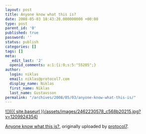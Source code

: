 ```yaml
---
layout: post
title: Anyone know what this is?
date: 2008-05-03 18:43:28.000000000 +00:00
type: post
parent_id: '0'
published: true
password: ''
status: publish
categories: []
tags: []
meta:
  _edit_last: '2'
  openid_comments: a:1:{i:0;s:5:"55205";}
author:
  login: niklas
  email: niklas@protocol7.com
  display_name: Niklas
  first_name: Niklas
  last_name: Gustavsson
permalink: "/archives/2008/05/03/anyone-know-what-this-is/"
---
```

[![]({{ site.baseurl }}/assets/images/2462230578_c568b20215.jpg?v=1209924354)](http://www.flickr.com/photos/protocol7/2462230578/ "photo sharing")  
  
[Anyone know what this is?](http://www.flickr.com/photos/protocol7/2462230578/), originally uploaded by [protocol7](http://www.flickr.com/people/protocol7/).

